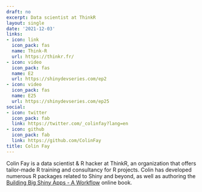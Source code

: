 ```yaml
---
draft: no
excerpt: Data scientist at ThinkR
layout: single
date: '2021-12-03'
links:
- icon: link
  icon_pack: fas
  name: Think-R
  url: https://thinkr.fr/
- icon: video
  icon_pack: fas
  name: E2
  url: https://shinydevseries.com/ep2
- icon: video
  icon_pack: fas
  name: E25
  url: https://shinydevseries.com/ep25
social:
- icon: twitter
  icon_pack: fab
  link: https://twitter.com/_colinfay?lang=en
- icon: github
  icon_pack: fab
  link: https://github.com/ColinFay
title: Colin Fay
---
```


Colin Fay is a data scientist & R hacker at ThinkR, an organization that offers tailor-made R training and consultancy for R projects.  Colin has developed numerous R packages related to Shiny and beyond, as well as authoring the [Building Big Shiny Apps - A Workflow](https://thinkr-open.github.io/building-shiny-apps-workflow/) online book.
